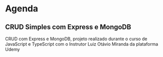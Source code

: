 <h1>Agenda</h1>
<h2>CRUD Simples com Express e MongoDB</h2>
<p>CRUD com Express e MongoDB, projeto realizado durante o curso de JavaScript e TypeScript com o Instrutor Luiz Otávio Miranda da plataforma Udemy</p>
